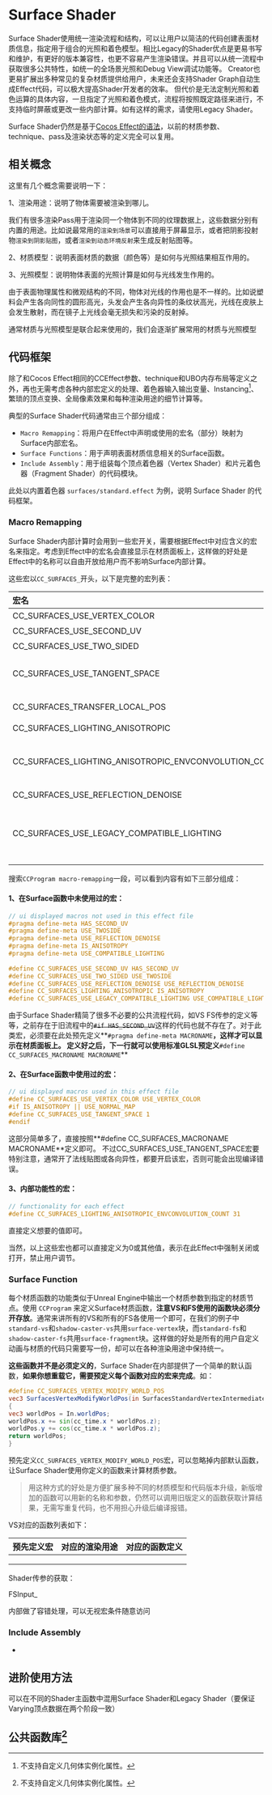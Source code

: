 # Surface Shader

Surface Shader使用统一渲染流程和结构，可以让用户以简洁的代码创建表面材质信息，指定用于组合的光照和着色模型。相比Legacy的Shader优点是更易书写和维护，有更好的版本兼容性，也更不容易产生渲染错误。并且可以从统一流程中获取很多公共特性，如统一的全场景光照和Debug View调试功能等。
Creator也更易扩展出多种常见的复杂材质提供给用户，未来还会支持Shader Graph自动生成Effect代码，可以极大提高Shader开发者的效率。
但代价是无法定制光照和着色运算的具体内容，一旦指定了光照和着色模式，流程将按照既定路径来进行，不支持临时屏蔽或更改一些内部计算。如有这样的需求，请使用Legacy Shader。

Surface Shader仍然是基于[Cocos Effect的语法](effect-syntax.md)，以前的材质参数、technique、pass及渲染状态等的定义完全可以复用。

## 相关概念

这里有几个概念需要说明一下：

1、渲染用途：说明了物体需要被渲染到哪儿。

我们有很多渲染Pass用于渲染同一个物体到不同的纹理数据上，这些数据分别有内置的用途。比如说最常用的`渲染到场景`可以直接用于屏幕显示，或者把阴影投射物`渲染到阴影贴图`，或者`渲染到动态环境反射`来生成反射贴图等。

2、材质模型：说明表面材质的数据（颜色等）是如何与光照结果相互作用的。

3、光照模型：说明物体表面的光照计算是如何与光线发生作用的。

由于表面物理属性和微观结构的不同，物体对光线的作用也是不一样的。比如说塑料会产生各向同性的圆形高光，头发会产生各向异性的条纹状高光，光线在皮肤上会发生散射，而在镜子上光线会毫无损失和污染的反射掉。

通常材质与光照模型是联合起来使用的，我们会逐渐扩展常用的材质与光照模型

## 代码框架

除了和Cocos Effect相同的CCEffect参数、technique和UBO内存布局等定义之外，再也无需考虑各种内部宏定义的处理、着色器输入输出变量、Instancing[^1]、繁琐的顶点变换、全局像素效果和每种渲染用途的细节计算等。

典型的Surface Shader代码通常由三个部分组成：

- `Macro Remapping`：将用户在Effect中声明或使用的宏名（部分）映射为Surface内部宏名。
- `Surface Functions`：用于声明表面材质信息相关的Surface函数。
- `Include Assembly`：用于组装每个顶点着色器（Vertex Shader）和片元着色器（Fragment Shader）的代码模块。

此处以内置着色器 `surfaces/standard.effect` 为例，说明 Surface Shader 的代码框架。



### Macro Remapping

Surface Shader内部计算时会用到一些宏开关，需要根据Effect中对应含义的宏名来指定。考虑到Effect中的宏名会直接显示在材质面板上，这样做的好处是Effect中的名称可以自由开放给用户而不影响Surface内部计算。

这些宏以`CC_SURFACES_`开头，以下是完整的宏列表：

| 宏名                                                  | 类型 | 含义                                                         |
| :---------------------------------------------------- | ---- | ------------------------------------------------------------ |
| CC_SURFACES_USE_VERTEX_COLOR                          | BOOL | 是否使用顶点色                                               |
| CC_SURFACES_USE_SECOND_UV                             | BOOL | 是否使用2uv                                                  |
| CC_SURFACES_USE_TWO_SIDED                             | BOOL | 是否使用双面法线                                             |
| CC_SURFACES_USE_TANGENT_SPACE                         | BOOL | 是否使用切空间（使用法线图或各向异性时必须开启）             |
| CC_SURFACES_TRANSFER_LOCAL_POS                        | BOOL | 是否在FS中访问模型空间坐标                                   |
| CC_SURFACES_LIGHTING_ANISOTROPIC                      | BOOL | 是否开启各向异性材质                                         |
| CC_SURFACES_LIGHTING_ANISOTROPIC_ENVCONVOLUTION_COUNT | UINT | 各向异性环境光卷积采样数，为0表示关闭卷积计算，仅当各向异性开启时有效 |
| CC_SURFACES_USE_REFLECTION_DENOISE                    | BOOL | 是否开启环境反射除噪                                         |
| CC_SURFACES_USE_LEGACY_COMPATIBLE_LIGHTING            | BOOL | 是否开启legacy兼容光照模式，可使渲染效果和legacy/standard.effect完全一致，便于升级 |

搜索`CCProgram macro-remapping`一段，可以看到内容有如下三部分组成：

#### 1、在Surface函数中未使用过的宏：

  ```glsl
  // ui displayed macros not used in this effect file
  #pragma define-meta HAS_SECOND_UV
  #pragma define-meta USE_TWOSIDE
  #pragma define-meta USE_REFLECTION_DENOISE
  #pragma define-meta IS_ANISOTROPY
  #pragma define-meta USE_COMPATIBLE_LIGHTING
      
  #define CC_SURFACES_USE_SECOND_UV HAS_SECOND_UV
  #define CC_SURFACES_USE_TWO_SIDED USE_TWOSIDE
  #define CC_SURFACES_USE_REFLECTION_DENOISE USE_REFLECTION_DENOISE
  #define CC_SURFACES_LIGHTING_ANISOTROPIC IS_ANISOTROPY
  #define CC_SURFACES_USE_LEGACY_COMPATIBLE_LIGHTING USE_COMPATIBLE_LIGHTING   
  ```
由于Surface Shader精简了很多不必要的公共流程代码，如VS FS传参的定义等等，之前存在于旧流程中的~~`#if HAS_SECOND_UV`~~这样的代码也就不存在了。对于此类宏，必须要在此处预先定义**`#pragma define-meta MACRONAME`**，这样才可以显示在材质面板上。
定义好之后，下一行就可以使用标准GLSL预定义**`#define CC_SURFACES_MACRONAME MACRONAME`**

#### 2、在Surface函数中使用过的宏：

  ```glsl
// ui displayed macros used in this effect file
#define CC_SURFACES_USE_VERTEX_COLOR USE_VERTEX_COLOR
#if IS_ANISOTROPY || USE_NORMAL_MAP
  #define CC_SURFACES_USE_TANGENT_SPACE 1
#endif
  ```

这部分简单多了，直接按照**#define CC_SURFACES_MACRONAME MACRONAME**定义即可。
不过CC_SURFACES_USE_TANGENT_SPACE宏要特别注意，通常开了法线贴图或各向异性，都要开启该宏，否则可能会出现编译错误。

#### 3、内部功能性的宏：

  ```glsl
// functionality for each effect
#define CC_SURFACES_LIGHTING_ANISOTROPIC_ENVCONVOLUTION_COUNT 31
  ```

直接定义想要的值即可。

当然，以上这些宏也都可以直接定义为0或其他值，表示在此Effect中强制关闭或打开，禁止用户调节。

### Surface Function

每个材质函数的功能类似于Unreal Engine中输出一个材质参数到指定的材质节点。使用 `CCProgram` 来定义Surface材质函数，**注意VS和FS使用的函数块必须分开存放**。通常来讲所有的VS和所有的FS各使用一个即可，在我们的例子中`standard-vs`和`shadow-caster-vs`共用`surface-vertex`块，而`standard-fs`和`shadow-caster-fs`共用`surface-fragment`块。这样做的好处是所有的用户自定义动画与材质的代码只需要写一份，却可以在各种渲染用途中保持统一。

**这些函数并不是必须定义的**，Surface Shader在内部提供了一个简单的默认函数，**如果你想重载它，需要预定义每个函数对应的宏来完成**。如：

  ```glsl
#define CC_SURFACES_VERTEX_MODIFY_WORLD_POS
vec3 SurfacesVertexModifyWorldPos(in SurfacesStandardVertexIntermediate In)
{
  vec3 worldPos = In.worldPos;
  worldPos.x += sin(cc_time.x * worldPos.z);
  worldPos.y += cos(cc_time.x * worldPos.z);
  return worldPos;
}
  ```

预先定义`CC_SURFACES_VERTEX_MODIFY_WORLD_POS`宏，可以忽略掉内部默认函数，让Surface Shader使用你定义的函数来计算材质参数。

>用这种方式的好处是方便扩展多种不同的材质模型和代码版本升级，新版增加的函数可以用新的名称和参数，仍然可以调用旧版定义的函数获取计算结果，无需写重复代码，也不用担心升级后编译报错。

VS对应的函数列表如下：

| 预先定义宏 | 对应的渲染用途 | 对应的函数定义 |
| ---------- | -------------- | -------------- |
|            |                |                |
|            |                |                |
|            |                |                |

Shader传参的获取：

FSInput_

内部做了容错处理，可以无视宏条件随意访问

### Include Assembly



- 

## 进阶使用方法

可以在不同的Shader主函数中混用Surface Shader和Legacy Shader（要保证Varying顶点数据在两个阶段一致）



## 公共函数库[^1]

[^1]: 不支持自定义几何体实例化属性。

[^4]: 注意在示例代码中，UBO IncorrectUBOOrder 的总长度为 32 字节，实际上这个数据到今天也依然是平台相关的，看起来是由于 GLSL 标准的疏忽，更多相关讨论可以参考 [这里](https://bugs.chromium.org/p/chromium/issues/detail?id=988988)。
